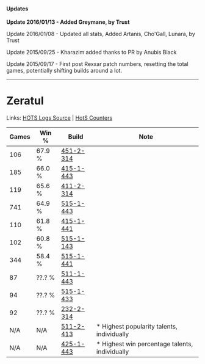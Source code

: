 #### Updates
**Update 2016/01/13 - Added Greymane, by Trust**

Update 2016/01/08 - Updated all stats, Added Artanis, Cho'Gall, Lunara, by Trust

Update 2015/09/25 - Kharazim added thanks to PR by Anubis Black

Update 2015/09/17 - First post Rexxar patch numbers, resetting the total games, potentially shifting builds around a lot.

***

# Zeratul

Links: [HOTS Logs Source](https://www.hotslogs.com/Sitewide/HeroDetails?Hero=Zeratul) | [HotS Counters](http://hotscounters.com/#/hero/Zeratul)

Games  | Win %  | Build     | Note
-----  | -----  | -----     | ----
106    | 67.9 % | [451-2-314](http://www.heroesfire.com/hots/talent-calculator/zeratul#tN2w) | 
185    | 66.0 % | [415-1-443](http://www.heroesfire.com/hots/talent-calculator/zeratul#r-yJ) | 
119    | 65.6 % | [411-2-314](http://www.heroesfire.com/hots/talent-calculator/zeratul#rrOw) | 
741    | 64.9 % | [515-1-443](http://www.heroesfire.com/hots/talent-calculator/zeratul#vp5J) | 
110    | 61.8 % | [415-1-441](http://www.heroesfire.com/hots/talent-calculator/zeratul#r-yH) | 
102    | 60.8 % | [515-1-143](http://www.heroesfire.com/hots/talent-calculator/zeratul#vp0d) | 
344    | 58.4 % | [515-1-441](http://www.heroesfire.com/hots/talent-calculator/zeratul#vp5H) | 
87     | ??.? % | [511-1-443](http://www.heroesfire.com/hots/talent-calculator/zeratul#vfKJ) | 
94     | ??.? % | [515-1-433](http://www.heroesfire.com/hots/talent-calculator/zeratul#vp59) | 
92     | ??.? % | [232-2-314](http://www.heroesfire.com/hots/talent-calculator/zeratul#l0OA) | 
N/A    | N/A    | [511-2-413](http://www.heroesfire.com/hots/talent-calculator/zeratul#vfZT) | * Highest popularity talents, individually
N/A    | N/A    | [425-1-443](http://www.heroesfire.com/hots/talent-calculator/zeratul#sNMp) | * Highest win percentage talents, individually
